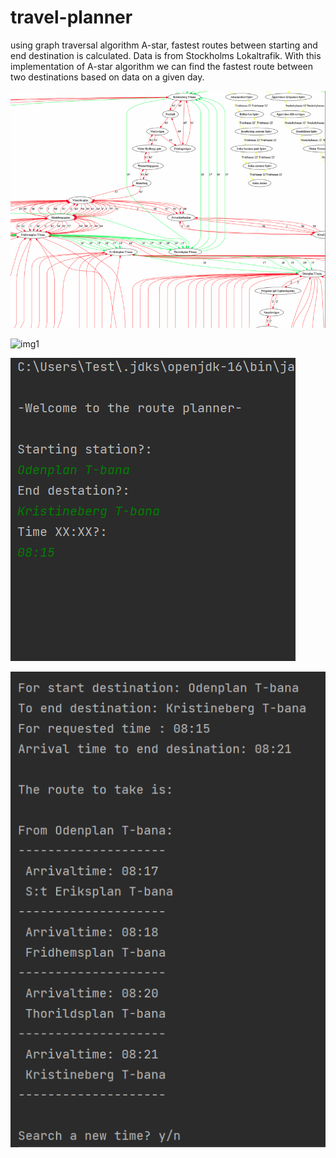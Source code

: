 # travel-planner
using graph traversal algorithm A-star, fastest routes between starting and end destination is calculated. Data is from Stockholms Lokaltrafik. With this implementation of A-star algorithm we can find the fastest route between two destinations based on data on a given day.

![img2](images/image2.png)

![img1](datafiles/graph.gv.png)

![img1](images/image0.PNG)

![img1](images/image1.PNG)
